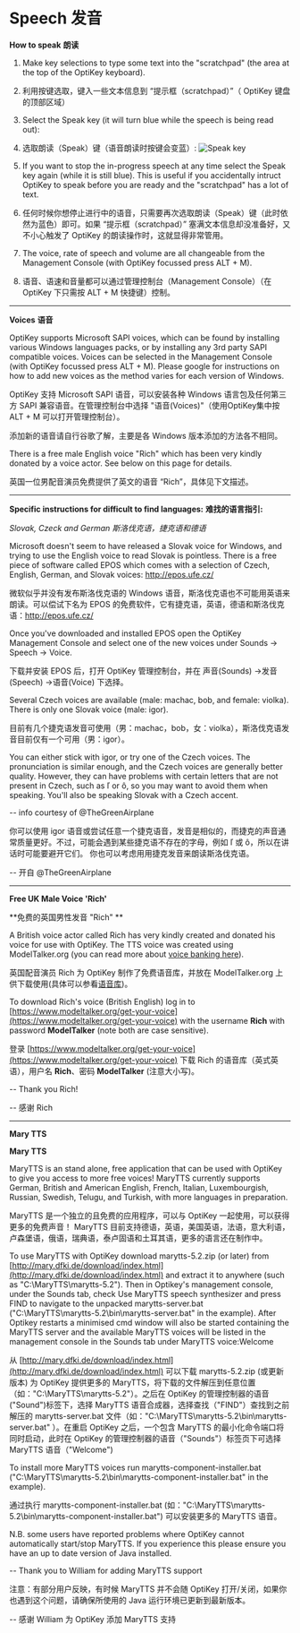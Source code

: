 Speech
发音
======

**How to speak**
**朗读**

1. Make key selections to type some text into the "scratchpad" (the area at the top of the OptiKey keyboard).

1. 利用按键选取，键入一些文本信息到 “提示框（scratchpad）”（ OptiKey 键盘的顶部区域）

2. Select the Speak key (it will turn blue while the speech is being read out):

2. 选取朗读（Speak）键（语音朗读时按键会变蓝）:
    ![Speak key](https://github.com/JuliusSweetland/OptiKey/blob/gh-pages/images/Key_Speak_Up.png)

3. If you want to stop the in-progress speech at any time select the Speak key again (while it is still blue). This is useful if you accidentally intruct OptiKey to speak before you are ready and the "scratchpad" has a lot of text.

3. 任何时候你想停止进行中的语音，只需要再次选取朗读（Speak）键（此时依然为蓝色）即可。如果 “提示框（scratchpad）” 塞满文本信息却没准备好，又不小心触发了 OptiKey 的朗读操作时，这就显得非常管用。

4. The voice, rate of speech and volume are all changeable from the Management Console (with OptiKey focussed press ALT + M).
4. 语音、语速和音量都可以通过管理控制台（Management Console）（在 OptiKey 下只需按 ALT + M 快捷键）控制。

---

**Voices**
**语音**

OptiKey supports Microsoft SAPI voices, which can be found by installing various Windows languages packs, or by installing any 3rd party SAPI compatible voices. Voices can be selected in the Management Console (with OptiKey focussed press ALT + M). Please google for instructions on how to add new voices as the method varies for each version of Windows.

OptiKey 支持 Microsoft SAPI 语音，可以安装各种 Windows 语言包及任何第三方 SAPI 兼容语音。在管理控制台中选择 "语音(Voices)"（使用OptiKey集中按ALT + M 可以打开管理控制台）。

添加新的语音请自行谷歌了解，主要是各 Windows 版本添加的方法各不相同。

There is a free male English voice "Rich" which has been very kindly donated by a voice actor. See below on this page for details.

英国一位男配音演员免费提供了英文的语音 “Rich”，具体见下文描述。


---

**Specific instructions for difficult to find languages:**
**难找的语言指引:**

*Slovak, Czeck and German*
*斯洛伐克语，捷克语和德语*

Microsoft doesn't seem to have released a Slovak voice for Windows, and trying to use the English voice to read Slovak is pointless. There is a free piece of software called EPOS which comes with a selection of Czech, English, German, and Slovak voices: http://epos.ufe.cz/

微软似乎并没有发布斯洛伐克语的 Windows 语音，斯洛伐克语也不可能用英语来朗读。可以偿试下名为 EPOS 的免费软件，它有捷克语，英语，德语和斯洛伐克语：http://epos.ufe.cz/

Once you've downloaded and installed EPOS open the OptiKey Management Console and select one of the new voices under Sounds -> Speech -> Voice.

下载并安装 EPOS 后，打开 OptiKey 管理控制台，并在 声音(Sounds) ->发音(Speech) ->语音(Voice) 下选择。

Several Czech voices are available (male: machac, bob, and female: violka). There is only one Slovak voice (male: igor).

目前有几个捷克语发音可使用（男：machac，bob，女：violka），斯洛伐克语发音目前仅有一个可用（男：igor）。

You can either stick with igor, or try one of the Czech voices. The pronunciation is similar enough, and the Czech voices are generally better quality. However, they can have problems with certain letters that are not present in Czech, such as ľ or ô, so you may want to avoid them when speaking. You'll also be speaking Slovak with a Czech accent.

 -- info courtesy of @TheGreenAirplane

 你可以使用 igor 语音或尝试任意一个捷克语音，发音是相似的，而捷克的声音通常质量更好。不过，可能会遇到某些捷克语不存在的字母，例如 ľ 或 ô，所以在讲话时可能要避开它们。 你也可以考虑用用捷克发音来朗读斯洛伐克语。

 -- 开自 @TheGreenAirplane

---

**Free UK Male Voice 'Rich'**

**免费的英国男性发音 "Rich" **

A British voice actor called Rich has very kindly created and donated his voice for use with OptiKey. The TTS voice was created using ModelTalker.org (you can read more about [voice banking here](https://github.com/OptiKey/OptiKey/wiki/Voice-banking)).

 英国配音演员 Rich 为 OptiKey 制作了免费语音库，并放在 ModelTalker.org 上供下载使用(具体可以参看[语音库](https://github.com/OptiKey/OptiKey/wiki/Voice-banking))。

To download Rich's voice (British English) log in to [https://www.modeltalker.org/get-your-voice](https://www.modeltalker.org/get-your-voice) with the username **Rich** with password **ModelTalker** (note both are case sensitive).


 登录 [https://www.modeltalker.org/get-your-voice](https://www.modeltalker.org/get-your-voice) 下载 Rich 的语音库（英式英语），用户名 **Rich**、密码 **ModelTalker** (注意大小写)。

-- Thank you Rich!

-- 感谢 Rich


---

**Mary TTS**

**Mary TTS**

MaryTTS is an stand alone, free application that can be used with OptiKey to give you access to more free voices! MaryTTS currently supports German, British and American English, French, Italian, Luxembourgish, Russian, Swedish, Telugu, and Turkish, with more languages in preparation.

MaryTTS 是一个独立的且免费的应用程序，可以与 OptiKey 一起使用，可以获得更多的免费声音！ MaryTTS 目前支持德语，英语，美国英语，法语，意大利语，卢森堡语，俄语，瑞典语，泰卢固语和土耳其语，更多的语言还在制作中。


To use MaryTTS with OptiKey download marytts-5.2.zip (or later) from [http://mary.dfki.de/download/index.html](http://mary.dfki.de/download/index.html) and extract it to anywhere (such as "C:\MaryTTS\marytts-5.2"). Then in Optikey's management console, under the Sounds tab, check Use MaryTTS speech synthesizer and press FIND to navigate to the unpacked marytts-server.bat ("C:\MaryTTS\marytts-5.2\bin\marytts-server.bat" in the example). After Optikey restarts a minimised cmd window will also be started containing the MaryTTS server and the available MaryTTS voices will be listed in the management console in the Sounds tab under MaryTTS voice:Welcome

从 [http://mary.dfki.de/download/index.html](http://mary.dfki.de/download/index.html)  可以下载 marytts-5.2.zip (或更新版本) 为 OptiKey 提供更多的 MaryTTS，将下载的文件解压到任意位置（如："C:\MaryTTS\marytts-5.2"）。之后在 OptiKey 的管理控制器的语音("Sound")标签下，选择 MaryTTS 语音合成器，选择查找（"FIND"）查找到之前解压的 marytts-server.bat 文件（如："C:\MaryTTS\marytts-5.2\bin\marytts-server.bat" ）。在重启 OptiKey 之后，一个包含 MaryTTS 的最小化命令端口将同时启动，此时在 OptiKey 的管理控制器的语音（"Sounds"）标签页下可选择 MaryTTS 语音（"Welcome")

To install more MaryTTS voices run marytts-component-installer.bat ("C:\MaryTTS\marytts-5.2\bin\marytts-component-installer.bat" in the example).

通过执行 marytts-component-installer.bat (如："C:\MaryTTS\marytts-5.2\bin\marytts-component-installer.bat") 可以安装更多的 MaryTTS 语音。

N.B. some users have reported problems where OptiKey cannot automatically start/stop MaryTTS. If you experience this please ensure you have an up to date version of Java installed.

 -- Thank you to William for adding MaryTTS support

 注意：有部分用户反映，有时候 MaryTTS 并不会随 OptiKey 打开/关闭，如果你也遇到这个问题，请确保所使用的 Java 运行环境已更新到最新版本。

-- 感谢 William 为 OptiKey 添加  MaryTTS 支持
